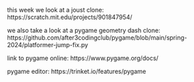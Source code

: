<p>this week we look at a joust clone: https://scratch.mit.edu/projects/901847954/</p>
<p>we also take a look at a pygame geometry dash clone: https://github.com/after3codingclub/pygame/blob/main/spring-2024/platformer-jump-fix.py</p>
<p>link to pygame online: https://www.pygame.org/docs/</p>
<p>pygame editor: https://trinket.io/features/pygame</p>
